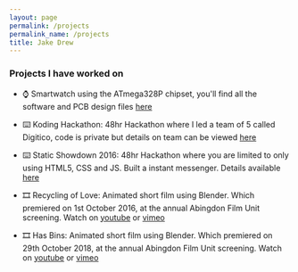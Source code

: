 ```yaml
---
layout: page
permalink: /projects
permalink_name: /projects
title: Jake Drew
---
```

### Projects I have worked on

- ⌚ Smartwatch using the ATmega328P chipset, you'll find all the software and PCB design files [here][smartwatch]

- ⌨️ Koding Hackathon: 48hr Hackathon where I led a team of 5 called Digitico, code is private but details on team can be viewed [here][koding]

- ⌨️ Static Showdown 2016: 48hr Hackathon where you are limited to only using HTML5, CSS and JS. Built a instant messenger. Details available [here][ss16]

- 🎞️ Recycling of Love: Animated short film using Blender. Which premiered on 1st October 2016, at the annual Abingdon Film Unit screening. Watch on [youtube][recyclingoflove] or [vimeo][recyclingoflovevimeo]

- 🎞️ Has Bins: Animated short film using Blender. Which premiered on 29th October 2018, at the annual Abingdon Film Unit screening. Watch on [youtube][hasbins] or [vimeo][hasbinsvimeo]

[smartwatch]: https://github.com/jakedrew/SmartWatch
[koding]: https://github.com/koding/global.hackathon
[ss16]: https://gist.github.com/limhenry/f51330aa29e427fcc4ff#file-ss16-webapp-md
[recyclingoflove]: https://youtu.be/Z50Cs3LgAEw
[recyclingoflovevimeo]: https://vimeo.com/193466360
[hasbins]: https://youtu.be/XOawnRV5c-w
[hasbinsvimeo]: https://youtu.be/XOawnRV5c-w
